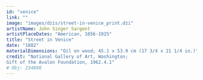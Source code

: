 ```yaml
---
id: "venice"
link: ""
image: "images/dzis/street-in-venice_print.dzi"
artistName: John Singer Sargent
artistPlaceDates: "American, 1856-1925"
title: "Street in Venice"
date: "1882"
materialDimensions: "Oil on wood; 45.1 x 53.9 cm (17 3/4 x 21 1/4 in.)"
credit: "National Gallery of Art, Washington;
Gift of the Avalon Foundation, 1962.4.1"
# Obj: 234898
---
```






